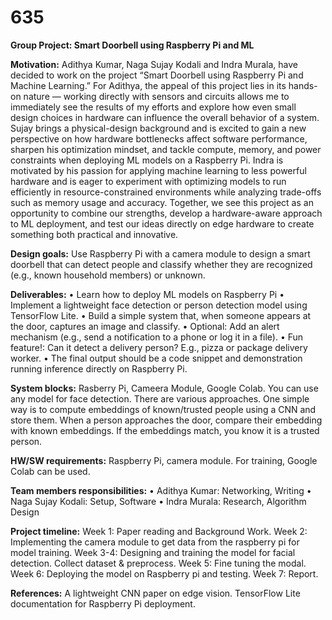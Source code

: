 # 635
**Group Project: Smart Doorbell using Raspberry Pi and ML**

**Motivation:** Adithya Kumar, Naga Sujay Kodali and Indra Murala, have decided to work on the project “Smart Doorbell using Raspberry Pi and Machine Learning.” For Adithya, the appeal of this project lies in its hands-on nature — working directly with sensors and circuits allows me to immediately see the results of my efforts and explore how even small design choices in hardware can influence the overall behavior of a system. Sujay brings a physical-design background and is excited to gain a new perspective on how hardware bottlenecks affect software performance, sharpen his optimization mindset, and tackle compute, memory, and power constraints when deploying ML models on a Raspberry Pi. Indra is motivated by his passion for applying machine learning to less powerful hardware and is eager to experiment with optimizing models to run efficiently in resource-constrained environments while analyzing trade-offs such as memory usage and accuracy. Together, we see this project as an opportunity to combine our strengths, develop a hardware-aware approach to ML deployment, and test our ideas directly on edge hardware to create something both practical and innovative.

**Design goals:** Use Raspberry Pi with a camera module to design a smart doorbell that can detect people and classify whether they are recognized (e.g., known household members) or unknown.

**Deliverables:**
• Learn how to deploy ML models on Raspberry Pi
• Implement a lightweight face detection or person detection model using TensorFlow Lite.
• Build a simple system that, when someone appears at the door, captures an image and classify.
• Optional: Add an alert mechanism (e.g., send a notification to a phone or log it in a file).
• Fun feature!: Can it detect a delivery person? E.g., pizza or package delivery worker.
• The final output should be a code snippet and demonstration running inference directly on Raspberry Pi.

**System blocks:** Rasberry Pi, Cameera Module, Google Colab. You can use any model for face detection. There are various approaches. One simple way is to compute embeddings of known/trusted people using a CNN and store them. When a person approaches the door, compare their embedding with known embeddings. If the embeddings match, you know it is a trusted person.

**HW/SW requirements:** Raspberry Pi, camera module. For training, Google Colab can be used.

**Team members responsibilities:** 
• Adithya Kumar: Networking, Writing
• Naga Sujay Kodali: Setup, Software
• Indra Murala: Research, Algorithm Design

**Project timeline:** 
Week 1: Paper reading and Background Work.
Week 2: Implementing the camera module to get data from the raspberry pi for model training.
Week 3-4: Designing and training the model for facial detection. Collect dataset & preprocess.
Week 5: Fine tuning the modal.
Week 6: Deploying the model on Raspberry pi and testing.
Week 7: Report.

**References:** 
A lightweight CNN paper on edge vision.
TensorFlow Lite documentation for Raspberry Pi deployment.



